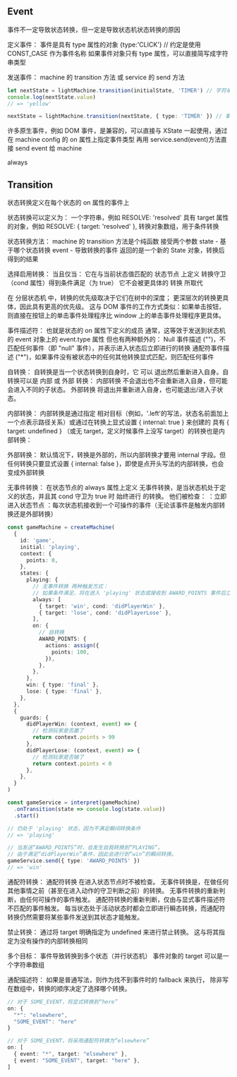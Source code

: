 ## Event

事件不一定导致状态转换，但一定是导致状态机状态转换的原因

定义事件：
事件是具有 type 属性的对象 {type:'CLICK'} // 约定是使用 CONST_CASE 作为事件名称
如果事件对象只有 type 属性，可以直接简写成字符串类型

发送事件：
machine 的 transition 方法
或 service 的 send 方法

```ts
let nextState = lightMachine.transition(initialState, 'TIMER') // 字符串事件
console.log(nextState.value)
// => 'yellow'

nextState = lightMachine.transition(nextState, { type: 'TIMER' }) // 事件对象
```

许多原生事件，例如 DOM 事件，是兼容的，可以直接与 XState 一起使用，通过在 machine config 的 on 属性上指定事件类型
再用 service.send(event)方法直接 send event 给 machine <!-- TODO -->

always <!-- TODO -->

## Transition

状态转换定义在每个状态的 on 属性的事件上

状态转换可以定义为：
一个字符串，例如 RESOLVE: 'resolved'
具有 target 属性的对象，例如 RESOLVE: { target: 'resolved' },
转换对象数组，用于条件转换

状态转换方法：
machine 的 transition 方法是个纯函数 接受两个参数
state - 基于哪个状态转换
event - 导致转换的事件
返回的是一个新的 State 对象，转换后得到的结果

选择启用转换：
当且仅当：
它在与当前状态值匹配的 状态节点 上定义
转换守卫（cond 属性）得到条件满足（为 true）
它不会被更具体的 转换 所取代

在 分层状态机 中，转换的优先级取决于它们在树中的深度； 更深层次的转换更具体，因此具有更高的优先级。 这与 DOM 事件的工作方式类似：如果单击按钮，则直接在按钮上的单击事件处理程序比 window 上的单击事件处理程序更具体。

事件描述符：
也就是状态的 on 属性下定义的成员
通常，这等效于发送到状态机的 event 对象上的 event.type 属性
但也有两种额外的：
Null 事件描述 ("")，不匹配任何事件（即 "null" 事件），并表示进入状态后立即进行的转换
通配符事件描述 ("\*")，如果事件没有被状态中的任何其他转换显式匹配，则匹配任何事件

自转换：
自转换是当一个状态转换到自身时，它 可以 退出然后重新进入自身。自转换可以是 内部 或 外部 转换：
内部转换 不会退出也不会重新进入自身，但可能会进入不同的子状态。
外部转换 将退出并重新进入自身，也可能退出/进入子状态。

内部转换：
内部转换是通过指定 相对目标（例如，'.left'的写法，状态名前面加上一个点表示路径关系）或通过在转换上显式设置 { internal: true } 来创建的
具有 { target: undefined } （或无 target，定义时候事件上没写 target）的转换也是内部转换：

外部转换：
默认情况下，转换是外部的，所以内部转换才要用 internal 字段。但任何转换只要显式设置 { internal: false }，即使是点开头写法的内部转换，也会变成外部转换

无事件转换：
在状态节点的 always 属性上定义
无事件转换，是当状态机处于定义的状态，并且其 cond 守卫为 true 时 始终进行 的转换。 他们被检查：
：立即进入状态节点
：每次状态机接收到一个可操作的事件（无论该事件是触发内部转换还是外部转换）

```ts
const gameMachine = createMachine(
  {
    id: 'game',
    initial: 'playing',
    context: {
      points: 0,
    },
    states: {
      playing: {
        // 无事件转换 两种触发方式：
        // 如果条件满足，将在进入 'playing' 状态或接收到 AWARD_POINTS 事件后立即转换为 'win' 或 'lose'。
        always: [
          { target: 'win', cond: 'didPlayerWin' },
          { target: 'lose', cond: 'didPlayerLose' },
        ],
        on: {
          // 自转换
          AWARD_POINTS: {
            actions: assign({
              points: 100,
            }),
          },
        },
      },
      win: { type: 'final' },
      lose: { type: 'final' },
    },
  },
  {
    guards: {
      didPlayerWin: (context, event) => {
        // 检测玩家是否赢了
        return context.points > 99
      },
      didPlayerLose: (context, event) => {
        // 检测玩家是否输了
        return context.points < 0
      },
    },
  }
)

const gameService = interpret(gameMachine)
  .onTransition(state => console.log(state.value))
  .start()

// 仍处于 'playing' 状态，因为不满足瞬间转换条件
// => 'playing'

// 当发送“AWARD_POINTS”时，会发生自我转换到“PLAYING”。
// 由于满足“didPlayerWin”条件，因此会进行到“win”的瞬间转换。
gameService.send({ type: 'AWARD_POINTS' })
// => 'win'
```

通配符转换：
通配符转换 在进入状态节点时不被检查。 无事件转换是，在做任何其他事情之前（甚至在进入动作的守卫判断之前）的转换。
无事件转换的重新判断，由任何可操作的事件触发。 通配符转换的重新判断，仅由与显式事件描述符不匹配的事件触发。
每当状态处于活动状态时都会立即进行瞬态转换，而通配符转换仍然需要将某些事件发送到其状态才能触发。

禁止转换：
通过将 target 明确指定为 undefined 来进行禁止转换。 这与将其指定为没有操作的内部转换相同

多个目标：
事件导致转换到多个状态（并行状态机）
事件对象的 target 可以是一个字符串数组<!-- TODO -->

通配描述符：
如果是普通写法，则作为找不到事件时的 fallback 来执行，
除非写在数组中，转换的顺序决定了选择哪个转换。

```ts
// 对于 SOME_EVENT，将显式转换到“here”
on: {
  "*": "elsewhere",
  "SOME_EVENT": "here"
}

// 对于 SOME_EVENT，将采用通配符转换为“elsewhere”
on: [
  { event: "*", target: "elsewhere" },
  { event: "SOME_EVENT", target: "here" },
]
```
